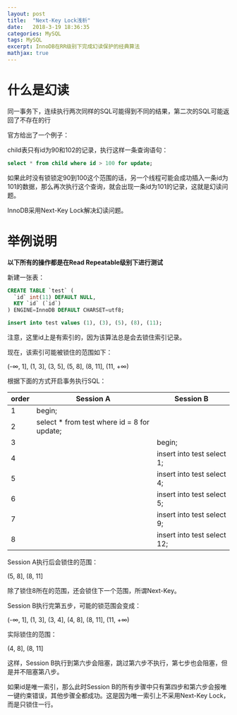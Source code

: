 ```yaml
---
layout: post
title:  "Next-Key Lock浅析"
date:   2018-3-19 18:36:35
categories: MySQL
tags: MySQL
excerpt: InnoDB在RR级别下完成幻读保护的经典算法
mathjax: true
---
```


# 什么是幻读

同一事务下，连续执行两次同样的SQL可能得到不同的结果，第二次的SQL可能返回了不存在的行

官方给出了一个例子：

child表只有id为90和102的记录，执行这样一条查询语句：

```sql
select * from child where id > 100 for update;
```

如果此时没有锁锁定90到100这个范围的话，另一个线程可能会成功插入一条id为101的数据，那么再次执行这个查询，就会出现一条id为101的记录，这就是幻读问题。

InnoDB采用Next-Key Lock解决幻读问题。

# 举例说明

**以下所有的操作都是在Read Repeatable级别下进行测试**

新建一张表：

```sql
CREATE TABLE `test` (
  `id` int(11) DEFAULT NULL,
  KEY `id` (`id`)
) ENGINE=InnoDB DEFAULT CHARSET=utf8;

insert into test values (1), (3), (5), (8), (11);
```

注意，这里id上是有索引的，因为该算法总是会去锁住索引记录。

现在，该索引可能被锁住的范围如下：

(-∞, 1], (1, 3], (3, 5], (5, 8], (8, 11], (11, +∞)

根据下面的方式开启事务执行SQL：

|order|Session A|Session B|
|---|---|---|
|1|begin;||
|2|select * from test where id = 8 for update;||
|3||begin;|
|4||insert into test select 1;|
|5||insert into test select 4;|
|6||insert into test select 5;|
|7||insert into test select 9;|
|8||insert into test select 12;|

Session A执行后会锁住的范围：

(5, 8], (8, 11]

除了锁住8所在的范围，还会锁住下一个范围，所谓Next-Key。

Session B执行完第五步，可能的锁范围会变成：

(-∞, 1], (1, 3], (3, 4], (4, 8], (8, 11], (11, +∞)

实际锁住的范围：

(4, 8], (8, 11]

这样，Session B执行到第六步会阻塞，跳过第六步不执行，第七步也会阻塞，但是并不阻塞第八步。

如果id是唯一索引，那么此时Session B的所有步骤中只有第四步和第六步会报唯一键约束错误，其他步骤全都成功。这是因为唯一索引上不采用Next-Key Lock，而是只锁住一行。
